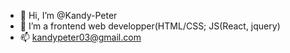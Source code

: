 - 👋 Hi, I’m @Kandy-Peter
- 👀 I’m a frontend web developper(HTML/CSS; JS(React, jquery)
- 📫 kandypeter03@gmail.com
